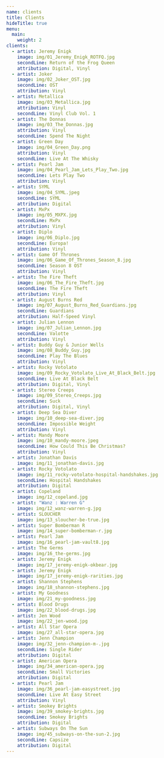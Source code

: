 ```yaml
---
name: clients
title: Clients
hideTitle: true
menu:
  main:
    weight: 2
clients:
  - artist: Jeremy Enigk
    image: img/01_Jeremy_Enigk_ROTFQ.jpg
    secondLine: Return of the Frog Queen
    attribution: Digital, Vinyl
  - artist: Joker
    image: img/02_Joker_OST.jpg
    secondLine: OST
    attribution: Vinyl
  - artist: Metallica
    image: img/03_Metallica.jpg
    attribution: Vinyl
    secondLine: Vinyl Club Vol. 1
  - artist: The Donnas
    image: img/03_The_Donnas.jpg
    attribution: Vinyl
    secondLine: Spend The Night
  - artist: Green Day
    image: img/04_Green_Day.png
    attribution: Vinyl
    secondLine: Live At The Whisky
  - artist: Pearl Jam
    image: img/04_Pearl_Jam_Lets_Play_Two.jpg
    secondLine: Lets Play Two
    attribution: Vinyl
  - artist: SYML
    image: img/04_SYML.jpeg
    secondLine: SYML
    attribution: Digital
  - artist: MxPx
    image: img/05_MXPX.jpg
    secondLine: MxPx
    attribution: Vinyl
  - artist: Diplo
    image: img/06_Diplo.jpg
    secondLine: Europa!
    attribution: Vinyl
  - artist: Game Of Thrones
    image: img/06_Game_Of_Thrones_Season_8.jpg
    secondLine: Season 8 OST
    attribution: Vinyl
  - artist: The Fire Theft
    image: img/06_The_Fire_Theft.jpg
    secondLine: The Fire Theft
    attribution: Vinyl
  - artist: August Burns Red
    image: img/07_August_Burns_Red_Guardians.jpg
    secondLine: Guardians
    attribution: Half-Speed Vinyl
  - artist: Julian Lennon
    image: img/07_Julian_Lennon.jpg
    secondLine: Valotte
    attribution: Vinyl
  - artist: Buddy Guy & Junior Wells
    image: img/08_Buddy_Guy.jpg
    secondLine: Play The Blues
    attribution: Vinyl
  - artist: Rocky Votolato
    image: img/09_Rocky_Votolato_Live_At_Black_Belt.jpg
    secondLine: Live At Black Belt
    attribution: Digital, Vinyl
  - artist: Stereo Creeps
    image: img/09_Stereo_Creeps.jpg
    secondLine: Suck
    attribution: Digital, Vinyl
  - artist: Deep Sea Diver
    image: img/10_deep-sea-diver.jpg
    secondLine: Impossible Weight
    attribution: Vinyl
  - artist: Mandy Moore
    image: img/10_mandy-moore.jpeg
    secondLine: How Could This Be Christmas?
    attribution: Vinyl
  - artist: Jonathan Davis
    image: img/11_jonathan-davis.jpg
  - artist: Rocky Votolato
    image: img/11_rocky-votolato-hospital-handshakes.jpg
    secondLine: Hospital Handshakes
    attribution: Digital
  - artist: Copeland
    image: img/12_copeland.jpg
  - artist: "Wanz : Warren G"
    image: img/12_wanz-warren-g.jpg
  - artist: SLOUCHER
    image: img/13_sloucher-be-true.jpg
  - artist: Super Bomberman R
    image: img/14_super-bomberman-r.jpg
  - artist: Pearl Jam
    image: img/16_pearl-jam-vault8.jpg
  - artist: The Germs
    image: img/16_the-germs.jpg
  - artist: Jeremy Enigk
    image: img/17_jeremy-enigk-okbear.jpg
  - artist: Jeremy Enigk
    image: img/17_jeremy-enigk-rarities.jpg
  - artist: Shannon Stephens
    image: img/18_shannon-stephens.jpg
  - artist: My Goodness
    image: img/21_my-goodness.jpg
  - artist: Blood Drugs
    image: img/22_blood-drugs.jpg
  - artist: Jen Wood
    image: img/22_jen-wood.jpg
  - artist: All Star Opera
    image: img/27_all-star-opera.jpg
  - artist: Jenn Champion
    image: img/32_jenn-champion-m-.jpg
    secondLine: Single Rider
    attribution: Digital
  - artist: American Opera
    image: img/34_american-opera.jpg
    secondLine: Small Victories
    attribution: Digital
  - artist: Pearl Jam
    image: img/36_pearl-jam-easystreet.jpg
    secondLine: Live At Easy Street
    attribution: Vinyl
  - artist: Smokey Brights
    image: img/39_smokey-brights.jpg
    secondLine: Smokey Brights
    attribution: Digital
  - artist: Subways On The Sun
    image: img/45_subways-on-the-sun-2.jpg
    secondLine: Capsize
    attribution: Digital
---
```

